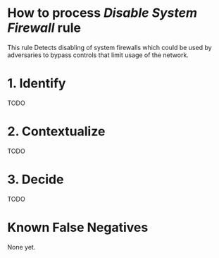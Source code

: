 # How to process *Disable System Firewall* rule
This rule Detects disabling of system firewalls which could be used by adversaries to bypass controls that limit usage of the network.

# 1. Identify
TODO

# 2. Contextualize
TODO

# 3. Decide
TODO

# Known False Negatives
None yet.
